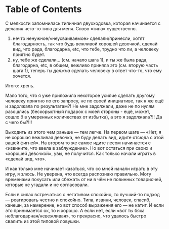 
# Table of Contents



<div class="preview" id="org6578008">

</div>

С мелкости запомнилась типичная двухходовка, которая начинается с делания чего-то типа для меня. Слово «типа» существенно. 

1.  нечто ненужное/«неусваиваемое» сделали/принесли, хотят благодарность, так что будь вежливой хорошей девочкой, сделай вид, что рада, благодарна, etc, что тебе, трудно что ли, а человеку приятно будет.
2.  ну, тебе же сделали&#x2026; (см. начало шага 1), и ты же была рада, благодарна, etc, в общем, вежливо приняла это (см. вторую часть шага 1), теперь ты *должна* сделать человеку в ответ что-то, что ему хочется.

Итого: хрень.

Мало того, что я уже приложила некоторое усилие сделать другому человеку приятно по его запросу, не по своей инициативе, так я же ещё и задолжала по результатам?! Не мне задолжали, даже не по нулям разошлись (бескорыстный подарок с моей стороны - ещё, может, сошло б в умеренных количествах от избытка), а это я задолжала?!! Да с чего бы?!!!

Выходить из этого чем раньше — тем легче. На первом шаге — «Нет, я не хорошая вежливая девочка, не буду делать вид, идите отсюда с этой вашей фигней». На втором то же самое идите лесом начинается с «извините, что ввела в заблуждение». Но вот остаться при своих и «хорошей девочкой», увы, не получится. Как только начали играть в «сделай вид, что».

И как только мне начинает казаться, что со мной начали играть в эту игру, я злюсь. Не уверена, что всегда распознаю правильно. Могу временами покусать или сбежать от ни в чём не повинных товарисчей, которые не угадали и не согласовали.

Если в силах встречаться с негативом спокойно, то лучший-то подход — реагировать честно и спокойно. Типа, извини, человек, спасиб, канешн, за намерение, но вот способ выражения его — не катит. И если это принимается ок, то и хорошо. А если нет, если «вот ты бяка неблагодарная/невежливая», то прекрасно, что удалось быстро свалить из этой типовой ловушки.

